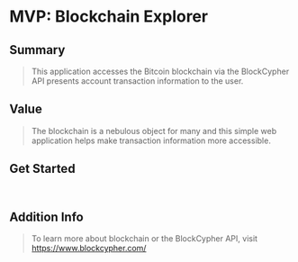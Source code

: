 # MVP: Blockchain Explorer

## Summary ##
  > This application accesses the Bitcoin blockchain via the BlockCypher API presents account transaction information to the user.

## Value ##
  > The blockchain is a nebulous object for many and this simple web application helps make transaction information more accessible.

## Get Started ##
```npm install dependencies
```
```Run the start scripts located in package.json
```

## Addition Info ##
  > To learn more about blockchain or the BlockCypher API, visit https://www.blockcypher.com/